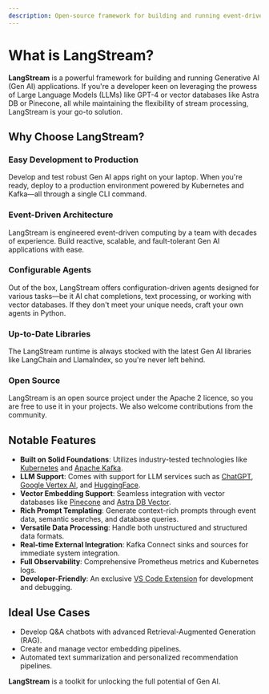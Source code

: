 ```yaml
---
description: Open-source framework for building and running event-driven Gen AI applications
---
```


# What is LangStream?

**LangStream** is a powerful framework for building and running Generative AI (Gen AI) applications. If you're a developer keen on leveraging the prowess of Large Language Models (LLMs) like GPT-4 or vector databases like Astra DB or Pinecone, all while maintaining the flexibility of stream processing, LangStream is your go-to solution. 

## Why Choose LangStream?

### Easy Development to Production
Develop and test robust Gen AI apps right on your laptop. When you're ready, deploy to a production environment powered by Kubernetes and Kafka—all through a single CLI command.

### Event-Driven Architecture
LangStream is engineered event-driven computing by a team with decades of experience. Build reactive, scalable, and fault-tolerant Gen AI applications with ease.

### Configurable Agents
Out of the box, LangStream offers configuration-driven agents designed for various tasks—be it AI chat completions, text processing, or working with vector databases. If they don't meet your unique needs, craft your own agents in Python.

### Up-to-Date Libraries
The LangStream runtime is always stocked with the latest Gen AI libraries like LangChain and LlamaIndex, so you're never left behind.

### Open Source
LangStream is an open source project under the Apache 2 licence, so you are free to use it in your projects. We also welcome contributions from the community.

## Notable Features

- **Built on Solid Foundations**: Utilizes industry-tested technologies like [Kubernetes](https://kubernetes.io/) and [Apache Kafka](https://kafka.apache.org/).
- **LLM Support**: Comes with support for LLM services such as [ChatGPT](https://openai.com/), [Google Vertex AI](https://cloud.google.com/vertex-ai), and [HuggingFace](https://huggingface.co/).
- **Vector Embedding Support**: Seamless integration with vector databases like [Pinecone](https://www.pinecone.io/) and [Astra DB Vector](https://www.datastax.com/products/vector-search).
- **Rich Prompt Templating**: Generate context-rich prompts through event data, semantic searches, and database queries.
- **Versatile Data Processing**: Handle both unstructured and structured data formats.
- **Real-time External Integration**: Kafka Connect sinks and sources for immediate system integration.
- **Full Observability**: Comprehensive Prometheus metrics and Kubernetes logs.
- **Developer-Friendly**: An exclusive [VS Code Extension](https://marketplace.visualstudio.com/items?itemName=DataStax.langstream) for development and debugging.

## Ideal Use Cases

- Develop Q&A chatbots with advanced Retrieval-Augmented Generation (RAG).
- Create and manage vector embedding pipelines.
- Automated text summarization and personalized recommendation pipelines.

**LangStream** is a toolkit for unlocking the full potential of Gen AI. 





